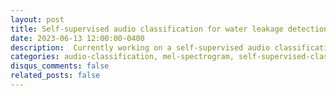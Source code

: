 ```yaml
---
layout: post
title: Self-supervised audio classification for water leakage detection.
date: 2023-06-13 12:00:00-0400
description:  Currently working on a self-supervised audio classification model using Transformers. The model trains on acoustic sensor data collected for over 2 years and can automatically detect and classify water leakage in the water distributions systems in Singapore. 
categories: audio-classification, mel-spectrogram, self-supervised-classification, signal-processing, transformer
disqus_comments: false
related_posts: false
---
```

